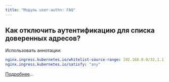 ```yaml
---
title: "Модуль user-authn: FAQ"
---
```


## Как отключить аутентификацию для списка доверенных адресов?

Использовать аннотации:
```yaml
nginx.ingress.kubernetes.io/whitelist-source-range: 192.168.0.0/32,1.1.1.1`
nginx.ingress.kubernetes.io/satisfy: "any"
```

[Подробнее](cr.html#настройка-ограничений-на-основе-cidr)...